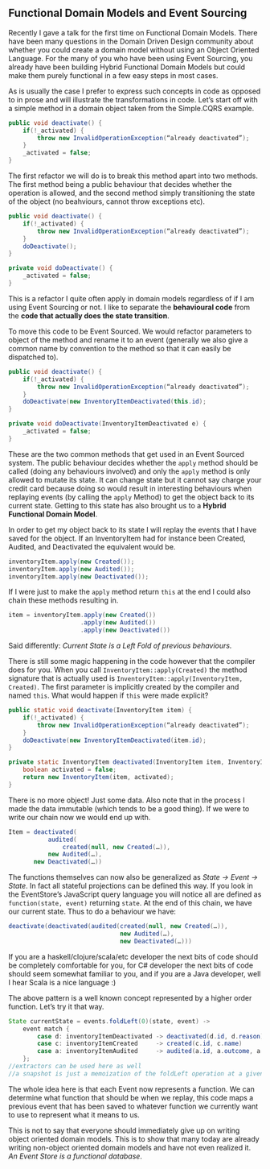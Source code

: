
## Functional Domain Models and Event Sourcing ##

Recently I gave a talk for the first time on Functional Domain Models.
There have been many questions in the Domain Driven Design community
about whether you could create a domain model without using an Object
Oriented Language. For the many of you who have been using Event
Sourcing, you already have been building Hybrid Functional Domain
Models but could make them purely functional in a few easy steps in
most cases.

As is usually the case I prefer to express such concepts in code as
opposed to in prose and will illustrate the transformations in code.
Let’s start off with a simple method in a domain object taken from the
Simple.CQRS example.

```java
public void deactivate() {
    if(!_activated) {
        throw new InvalidOperationException(“already deactivated”);
    }
    _activated = false;
}
```

The first refactor we will do is to break this method apart into two methods. 
The first method being a public behaviour that decides whether the operation is allowed, and 
the second method simply transitioning the state of the object (no beahviours, cannot throw exceptions etc).

```java
public void deactivate() {
    if(!_activated) {
        throw new InvalidOperationException(“already deactivated”);
    }
    doDeactivate();
}

private void doDeactivate() {
    _activated = false;
}
```

This is a refactor I quite often apply in domain models regardless of if I am using Event Sourcing or not. 
I like to separate the **behavioural code** from the **code that actually does the state transition**.

To move this code to be Event Sourced. We would refactor parameters to
object of the method and rename it to an event (generally we also give
a common name by convention to the method so that it can easily be
dispatched to).

```java
public void deactivate() {
    if(!_activated) {
        throw new InvalidOperationException(“already deactivated”);
    }
    doDeactivate(new InventoryItemDeactivated(this.id);
}

private void doDeactivate(InventoryItemDeactivated e) {
    _activated = false;
}
```

These are the two common methods that get used in an Event Sourced system. 
The public behaviour decides whether the `apply` method should
be called (doing any behaviours involved) and only the `apply` method is
only allowed to mutate its state. It can change state but it cannot
say charge your credit card because doing so would result in
interesting behaviours when replaying events (by calling the `apply` Method) 
to get the object back to its current state. Getting to this
state has also brought us to a **Hybrid Functional Domain Model**.

In order to get my object back to its state I will replay the events
that I have saved for the object. If an InventoryItem had for instance
been Created, Audited, and Deactivated the equivalent would be.

```java
inventoryItem.apply(new Created());
inventoryItem.apply(new Audited());
inventoryItem.apply(new Deactivated());
```

If I were just to make the `apply` method return `this` at the end I could
also chain these methods resulting in.

```java
item = inventoryItem.apply(new Created())
                    .apply(new Audited())
                    .apply(new Deactivated())
```

Said differently: *Current State is a Left Fold of previous behaviours.*

There is still some magic happening in the code however that the compiler does for you. 
When you call `InventoryItem::apply(Created)` the method signature that is actually
used is `InventoryItem::apply(InventoryItem, Created)`. 
The first parameter is implicitly created by the compiler and named `this`.
What would happen if `this` were made explicit?

```java
public static void deactivate(InventoryItem item) {
    if(!_activated) {
        throw new InvalidOperationException(“already deactivated”);
    }
    doDeactivate(new InventoryItemDeactivated(item.id);
}

private static InventoryItem deactivated(InventoryItem item, InventoryItemDeactivated e) {
    boolean activated = false;
    return new InventoryItem(item, activated);
}
```

There is no more object! Just some data. Also note that in the process
I made the data immutable (which tends to be a good thing).
If we were to write our chain now we would end up with.

```java
Item = deactivated(
           audited(
               created(null, new Created(…)), 
           new Audited(…),
       new Deactivated(…))
```

The functions themselves can now also be generalized as *State -> Event -> State*. 
In fact all stateful projections can be defined this way. 
If you look in the EventStore’s JavaScript query language you will notice
all are defined as `function(state, event)` returning `state`. 
At the end of this chain, we have our current state. Thus to do a behaviour we have:

```java
deactivate(deactivated(audited(created(null, new Created(…)), 
                               new Audited(…), 
                               new Deactivated(…)))
```

If you are a haskell/clojure/scala/etc developer the next bits of code
should be completely comfortable for you, for C# developer the next
bits of code should seem somewhat familiar to you, and if you are a
Java developer, well I hear Scala is a nice language :)

The above pattern is a well known concept represented by a higher order function. 
Let’s try it that way.

```java
State currentState = events.foldLeft(0)(state, event) -> 
    event match {
        case d: inventoryItemDeactivated -> deactivated(d.id, d.reason)
        case c: inventoryItemCreated     -> created(c.id, c.name)
        case a: inventoryItemAudited     -> audited(a.id, a.outcome, a.endValue)
    };
//extractors can be used here as well
//a snapshot is just a memoization of the foldLeft operation at a given point.
```

The whole idea here is that each Event now represents a function.
We can determine what function that should be when we replay, this code
maps a previous event that has been saved to whatever function we
currently want to use to represent what it means to us.

This is not to say that everyone should immediately give up on writing
object oriented domain models. This is to show that many today are
already writing non-object oriented domain models and have not even
realized it. *An Event Store is a functional database*.
